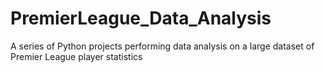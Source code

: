 # PremierLeague_Data_Analysis
A series of Python projects performing data analysis on a large dataset of Premier League player statistics
